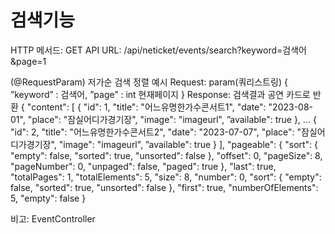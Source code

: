 # 검색기능

HTTP 메서드: GET
API URL: /api/neticket/events/search?keyword=검색어&page=1


(@RequestParam)
저가순 검색 정렬 예시
Request: param(쿼리스트링)
{
”keyword” : 검색어,
”page” : int 현재페이지
}
Response: 검색결과 공연 카드로 반환
{
"content": [
{
"id": 1,
"title": "어느유명한가수콘서트1",
"date": "2023-08-01",
"place": "잠실어디가경기장",
"image": "imageurl",
”available": true
},
…
{
"id": 2,
"title": "어느유명한가수콘서트2",
"date": "2023-07-07",
"place": "잠실어디가경기장",
"image": "imageurl",
”available": true
}
],
"pageable": {
"sort": {
"empty": false,
"sorted": true,
"unsorted": false
},
"offset": 0,
"pageSize": 8,
"pageNumber": 0,
"unpaged": false,
"paged": true
},
"last": true,
"totalPages": 1,
"totalElements": 5,
"size": 8,
"number": 0,
"sort": {
"empty": false,
"sorted": true,
"unsorted": false
},
"first": true,
"numberOfElements": 5,
"empty": false
}

비고: EventController